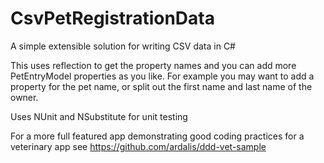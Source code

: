 # CsvPetRegistrationData
A simple extensible solution for writing CSV data in C#

This uses reflection to get the property names and you can add more PetEntryModel properties as you like.
For example you may want to add a property for the pet name, or split out the first name and last name of the owner.

Uses NUnit and NSubstitute for unit testing

For a more full featured app demonstrating good coding practices for a veterinary app see https://github.com/ardalis/ddd-vet-sample 
